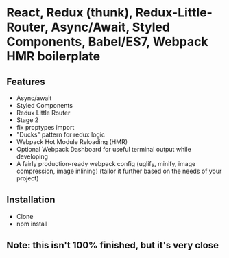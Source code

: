 # React, Redux (thunk), Redux-Little-Router, Async/Await, Styled Components, Babel/ES7, Webpack HMR boilerplate

## Features
* Async/await
* Styled Components
* Redux Little Router
* Stage 2
* fix proptypes import
* "Ducks" pattern for redux logic
* Webpack Hot Module Reloading (HMR)
* Optional Webpack Dashboard for useful terminal output while developing
* A fairly production-ready webpack config (uglify, minify, image compression, image inlining) (tailor it further based on the needs of your project)

## Installation
* Clone
* npm install

## Note: this isn't 100% finished, but it's very close
